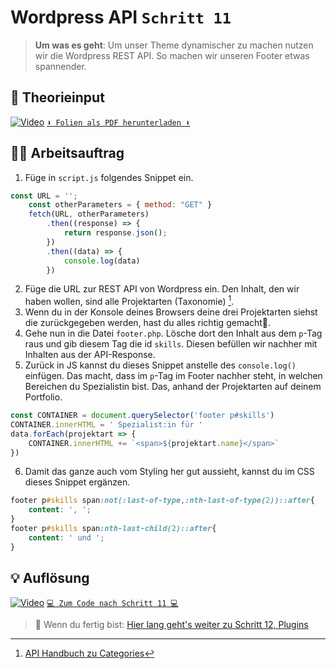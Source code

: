 # Wordpress API `Schritt 11`
> **Um was es geht**: 
> Um unser Theme dynamischer zu machen nutzen wir die Wordpress REST API. 
> So machen wir unseren Footer etwas spannender.

## 🧠 Theorieinput 
[![Video](https://i3.ytimg.com/vi/Heotr1pI11M/maxresdefault.jpg)](https://www.youtube.com/watch?v=Heotr1pI11M)
[`⬇️ Folien als PDF herunterladen ⬇️`](https://drive.google.com/file/d/1Y0dVdlSAiratQaUn1rF1FmTnWVnmxoCO/view?usp=share_link)

## 🧑‍💻 Arbeitsauftrag

1. Füge in `script.js` folgendes Snippet ein.
```javascript
const URL = '';
    const otherParameters = { method: "GET" }
    fetch(URL, otherParameters)
        .then((response) => {
            return response.json();
        })
        .then((data) => {
            console.log(data)
        })
```
2. Füge die URL zur REST API von Wordpress ein. Den Inhalt, den wir haben wollen, sind alle Projektarten (Taxonomie) [^1].
3. Wenn du in der Konsole deines Browsers deine drei Projektarten siehst die zurückgegeben werden, hast du alles richtig gemacht🍾.
4. Gehe nun in die Datei `footer.php`. Lösche dort den Inhalt aus dem `p`-Tag raus und gib diesem Tag die id `skills`. Diesen befüllen wir nachher mit Inhalten aus der API-Response.
5. Zurück in JS kannst du dieses Snippet anstelle des `console.log()` einfügen. Das macht, dass im `p`-Tag im Footer nachher steht, in welchen Bereichen du Spezialistin bist. Das, anhand der Projektarten auf deinem Portfolio.
```js
const CONTAINER = document.querySelector('footer p#skills')
CONTAINER.innerHTML = ' Spezialist:in für '
data.forEach(projektart => {
    CONTAINER.innerHTML += `<span>${projektart.name}</span>`
})
```
6. Damit das ganze auch vom Styling her gut aussieht, kannst du im CSS dieses Snippet ergänzen.
```css
footer p#skills span:not(:last-of-type,:nth-last-of-type(2))::after{
    content: ', ';
}
footer p#skills span:nth-last-child(2)::after{
    content: ' und ';
}
```

[^1]: [API Handbuch zu Categories](https://developer.wordpress.org/rest-api/reference/categories/#example-request)

## 💡 Auflösung 
[![Video](https://i3.ytimg.com/vi/ESltRDiJ7i0/maxresdefault.jpg)](https://www.youtube.com/watch?v=ESltRDiJ7i0)
[``💻 Zum Code nach Schritt 11 💻``](after_11-wordpress-api)

>  🔗 Wenn du fertig bist:
> [Hier lang geht's weiter zu Schritt 12, Plugins](/12_plugins)
